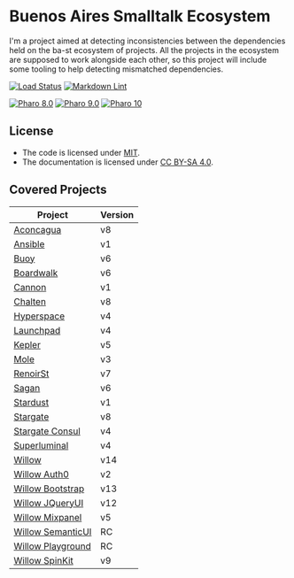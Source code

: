 # Buenos Aires Smalltalk Ecosystem

I'm a project aimed at detecting inconsistencies between the dependencies held
on the ba-st ecosystem of projects. All the projects in the ecosystem are
supposed to work alongside each other, so this project will include some
tooling to help detecting mismatched dependencies.

[![Load Status](https://github.com/ba-st/Ecosystem/actions/workflows/loading.yml/badge.svg)](https://github.com/ba-st/Ecosystem/actions/workflows/loading.yml)
[![Markdown Lint](https://github.com/ba-st/Ecosystem/actions/workflows/markdown-lint.yml/badge.svg)](https://github.com/ba-st/Ecosystem/actions/workflows/markdown-lint.yml)

[![Pharo 8.0](https://img.shields.io/badge/Pharo-8.0-informational)](https://pharo.org)
[![Pharo 9.0](https://img.shields.io/badge/Pharo-9.0-informational)](https://pharo.org)
[![Pharo 10](https://img.shields.io/badge/Pharo-10-informational)](https://pharo.org)

## License

- The code is licensed under [MIT](LICENSE).
- The documentation is licensed under [CC BY-SA 4.0](http://creativecommons.org/licenses/by-sa/4.0/).

## Covered Projects

| Project                                                         | Version |
| --------------------------------------------------------------- | ------- |
| [Aconcagua](https://github.com/ba-st/Aconcagua)                 | v8      |
| [Ansible](https://github.com/ba-st/Ansible)                     | v1      |
| [Buoy](https://github.com/ba-st/Buoy)                           | v6      |
| [Boardwalk](https://github.com/ba-st/Boardwalk)                 | v6      |
| [Cannon](https://github.com/ba-st/Cannon)                       | v1      |
| [Chalten](https://github.com/ba-st/Chalten)                     | v8      |
| [Hyperspace](https://github.com/ba-st/Hyperspace)               | v4      |
| [Launchpad](https://github.com/ba-st/Launchpad)                 | v4      |
| [Kepler](https://github.com/ba-st/Kepler)                       | v5      |
| [Mole](https://github.com/ba-st/Mole)                           | v3      |
| [RenoirSt](https://github.com/ba-st/RenoirSt)                   | v7      |
| [Sagan](https://github.com/ba-st/Sagan)                         | v6      |
| [Stardust](https://github.com/ba-st/Stardust)                   | v1      |
| [Stargate](https://github.com/ba-st/Stargate)                   | v8      |
| [Stargate Consul](https://github.com/ba-st/Stargate-Consul)     | v4      |
| [Superluminal](https://github.com/ba-st/Superluminal)           | v4      |
| [Willow](https://github.com/ba-st/Willow)                       | v14     |
| [Willow Auth0](https://github.com/ba-st/Willow-Auth0)           | v2      |
| [Willow Bootstrap](https://github.com/ba-st/Willow-Bootstrap)   | v13     |
| [Willow JQueryUI](https://github.com/ba-st/Willow-JQueryUI)     | v12     |
| [Willow Mixpanel](https://github.com/ba-st/Willow-Mixpanel)     | v5      |
| [Willow SemanticUI](https://github.com/ba-st/Willow-SemanticUI) | RC      |
| [Willow Playground](https://github.com/ba-st/Willow-Playground) | RC      |
| [Willow SpinKit](https://github.com/ba-st/Willow-SpinKit)       | v9      |
